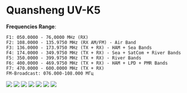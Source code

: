 # Quansheng UV-K5

**Frequencies Range**:

    F1: 050.0000 - 76,0000 MHz (RX)
    F2: 108.0000 - 135.9750 MHz (RX AM/FM) - Air Band
    F3: 136.0000 - 173.9750 MHz (TX + RX) - HAM + Sea Bands
    F4: 174.0000 - 349.9750 MHz (TX + RX) - Sea + SatCom + River Bands
    F5: 350.0000 - 399.9750 MHz (TX + RX) - River Bands
    F6: 400.0000 - 469.9750 MHz (TX + RX) - HAM + LPD + PMR Bands
    F7: 470.0000 - 600.0000 MHz (TX + RX)
    FM-Broadcast: 076.000-108.000 МГц

<img src="Images/k5-002.png"/>      
<img src="Images/k5-011.jpg"/>      
<img src="Images/k5-012.jpg"/>
<img src="Images/k5-013.jpeg"/>
<img src="Images/k5-004.png"/>      
<img src="Images/k5-008.jpg"/>      
<img src="Images/k5-009.jpg"/>      
